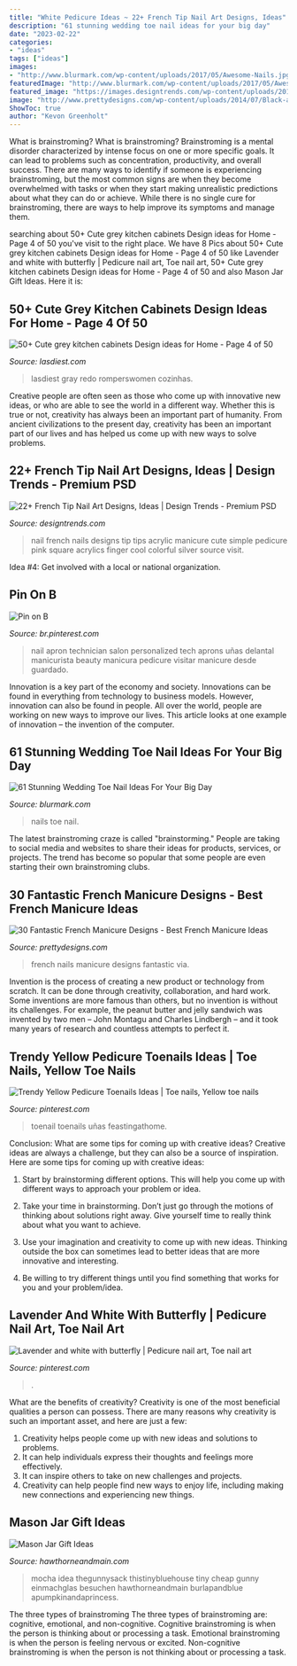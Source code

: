 ```yaml
---
title: "White Pedicure Ideas ~ 22+ French Tip Nail Art Designs, Ideas"
description: "61 stunning wedding toe nail ideas for your big day"
date: "2023-02-22"
categories:
- "ideas"
tags: ["ideas"]
images:
- "http://www.blurmark.com/wp-content/uploads/2017/05/Awesome-Nails.jpg"
featuredImage: "http://www.blurmark.com/wp-content/uploads/2017/05/Awesome-Nails.jpg"
featured_image: "https://images.designtrends.com/wp-content/uploads/2015/10/21085212/Acrylic-French-Nails.jpg"
image: "http://www.prettydesigns.com/wp-content/uploads/2014/07/Black-and-White-French-Nails.jpg"
ShowToc: true
author: "Kevon Greenholt"
---
```



What is brainstroming?
What is brainstroming? Brainstroming is a mental disorder characterized by intense focus on one or more specific goals. It can lead to problems such as concentration, productivity, and overall success. There are many ways to identify if someone is experiencing brainstroming, but the most common signs are when they become overwhelmed with tasks or when they start making unrealistic predictions about what they can do or achieve. While there is no single cure for brainstroming, there are ways to help improve its symptoms and manage them.

	

		
searching about 50+ Cute grey kitchen cabinets Design ideas for Home - Page 4 of 50 you've visit to the right place. We have 8 Pics about 50+ Cute grey kitchen cabinets Design ideas for Home - Page 4 of 50 like Lavender and white with butterfly | Pedicure nail art, Toe nail art, 50+ Cute grey kitchen cabinets Design ideas for Home - Page 4 of 50 and also Mason Jar Gift Ideas. Here it is:
		
    
## 50+ Cute Grey Kitchen Cabinets Design Ideas For Home - Page 4 Of 50

<img loading=lazy src="https://www.lasdiest.com/wp-content/uploads/2020/03/Cute-grey-kitchen-cabinets-Design-ideas-for-Home-48.jpg" onerror="this.onerror=null;this.src='https://tse2.mm.bing.net/th?id=OIP.DTFtq-iY02XiSVtdBIC_4QHaLH&amp;pid=15.1';" alt="50+ Cute grey kitchen cabinets Design ideas for Home - Page 4 of 50">

_Source: lasdiest.com_

>lasdiest gray redo romperswomen cozinhas. 

	

Creative people are often seen as those who come up with innovative new ideas, or who are able to see the world in a different way. Whether this is true or not, creativity has always been an important part of humanity. From ancient civilizations to the present day, creativity has been an important part of our lives and has helped us come up with new ways to solve problems.

    
## 22+ French Tip Nail Art Designs, Ideas | Design Trends - Premium PSD

<img loading=lazy src="https://images.designtrends.com/wp-content/uploads/2015/10/21085212/Acrylic-French-Nails.jpg" onerror="this.onerror=null;this.src='https://tse3.mm.bing.net/th?id=OIP.rQkblffvW_6oh_2jfRCqWQHaJ3&amp;pid=15.1';" alt="22+ French Tip Nail Art Designs, Ideas | Design Trends - Premium PSD">

_Source: designtrends.com_

>nail french nails designs tip tips acrylic manicure cute simple pedicure pink square acrylics finger cool colorful silver source visit. 

	

Idea #4: Get involved with a local or national organization.
 

    
## Pin On B

<img loading=lazy src="https://i.pinimg.com/736x/0a/d7/b3/0ad7b37622f5773fe2a235aadbc6854b.jpg" onerror="this.onerror=null;this.src='https://tse1.mm.bing.net/th?id=OIP.PSAqdsJRqc6QaTcAy43ECwHaF7&amp;pid=15.1';" alt="Pin on B">

_Source: br.pinterest.com_

>nail apron technician salon personalized tech aprons uñas delantal manicurista beauty manicura pedicure visitar manicure desde guardado. 

	

Innovation is a key part of the economy and society. Innovations can be found in everything from technology to business models. However, innovation can also be found in people. All over the world, people are working on new ways to improve our lives. This article looks at one example of innovation – the invention of the computer.

    
## 61 Stunning Wedding Toe Nail Ideas For Your Big Day

<img loading=lazy src="http://www.blurmark.com/wp-content/uploads/2017/05/Awesome-Nails.jpg" onerror="this.onerror=null;this.src='https://tse4.mm.bing.net/th?id=OIP.1wWLfccIRsJreDcrtqszDQHaHN&amp;pid=15.1';" alt="61 Stunning Wedding Toe Nail Ideas For Your Big Day">

_Source: blurmark.com_

>nails toe nail. 

	

The latest brainstroming craze is called "brainstorming." People are taking to social media and websites to share their ideas for products, services, or projects. The trend has become so popular that some people are even starting their own brainstroming clubs.

    
## 30 Fantastic French Manicure Designs - Best French Manicure Ideas

<img loading=lazy src="http://www.prettydesigns.com/wp-content/uploads/2014/07/Black-and-White-French-Nails.jpg" onerror="this.onerror=null;this.src='https://tse1.mm.bing.net/th?id=OIP.0N_oOpRSD76xJbeN_lG0_wHaJ4&amp;pid=15.1';" alt="30 Fantastic French Manicure Designs - Best French Manicure Ideas">

_Source: prettydesigns.com_

>french nails manicure designs fantastic via. 

	

Invention is the process of creating a new product or technology from scratch. It can be done through creativity, collaboration, and hard work. Some inventions are more famous than others, but no invention is without its challenges. For example, the peanut butter and jelly sandwich was invented by two men – John Montagu and Charles Lindbergh – and it took many years of research and countless attempts to perfect it.

    
## Trendy Yellow Pedicure Toenails Ideas | Toe Nails, Yellow Toe Nails

<img loading=lazy src="https://i.pinimg.com/736x/e9/8b/8f/e98b8ffab1d67854f81633de20f71c8f.jpg" onerror="this.onerror=null;this.src='https://tse2.mm.bing.net/th?id=OIP.t_tQbANrkWFI4M1_f3SkiQAAAA&amp;pid=15.1';" alt="Trendy Yellow Pedicure Toenails Ideas | Toe nails, Yellow toe nails">

_Source: pinterest.com_

>toenail toenails uñas feastingathome. 

	

Conclusion: What are some tips for coming up with creative ideas?
Creative ideas are always a challenge, but they can also be a source of inspiration. Here are some tips for coming up with creative ideas:
1. Start by brainstorming different options. This will help you come up with different ways to approach your problem or idea.

2. Take your time in brainstorming. Don’t just go through the motions of thinking about solutions right away. Give yourself time to really think about what you want to achieve.

3. Use your imagination and creativity to come up with new ideas. Thinking outside the box can sometimes lead to better ideas that are more innovative and interesting.

4. Be willing to try different things until you find something that works for you and your problem/idea.

    
## Lavender And White With Butterfly | Pedicure Nail Art, Toe Nail Art

<img loading=lazy src="https://i.pinimg.com/736x/c7/2a/97/c72a977aa73f9da318b648007a0f613f.jpg" onerror="this.onerror=null;this.src='https://tse4.mm.bing.net/th?id=OIP.EcxBt9NXQSqri-qzVFL0uAHaHa&amp;pid=15.1';" alt="Lavender and white with butterfly | Pedicure nail art, Toe nail art">

_Source: pinterest.com_

>. 

	

What are the benefits of creativity?
Creativity is one of the most beneficial qualities a person can possess. There are many reasons why creativity is such an important asset, and here are just a few: 
1. Creativity helps people come up with new ideas and solutions to problems. 
2. It can help individuals express their thoughts and feelings more effectively.
3. It can inspire others to take on new challenges and projects.
4. Creativity can help people find new ways to enjoy life, including making new connections and experiencing new things.

    
## Mason Jar Gift Ideas

<img loading=lazy src="https://www.hawthorneandmain.com/wp-content/uploads/2015/11/Peppermint_Mocha_Java_Jar.jpg" onerror="this.onerror=null;this.src='https://tse3.mm.bing.net/th?id=OIP.vynKn8t2FrFxF7z4snNscwHaLG&amp;pid=15.1';" alt="Mason Jar Gift Ideas">

_Source: hawthorneandmain.com_

>mocha idea thegunnysack thistinybluehouse tiny cheap gunny einmachglas besuchen hawthorneandmain burlapandblue apumpkinandaprincess. 

	

The three types of brainstroming
The three types of brainstroming are: cognitive, emotional, and non-cognitive. Cognitive brainstroming is when the person is thinking about or processing a task. Emotional brainstroming is when the person is feeling nervous or excited. Non-cognitive brainstroming is when the person is not thinking about or processing a task.

